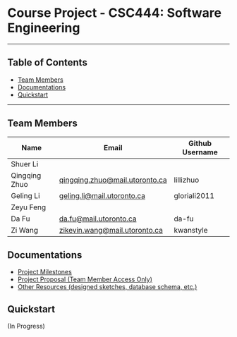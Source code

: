 # Course Project - CSC444: Software Engineering
-------------------------------------------------------------------------------------------

## Table of Contents

+ [Team Members](#team-members)
+ [Documentations](#documentations)
+ [Quickstart](#Quickstart)

-------------------------------------------------------------------------------------------

## Team Members
 Name  | Email  | Github Username 
---|---|---
 Shuer Li | | 
 Qingqing Zhuo| qingqing.zhuo@mail.utoronto.ca | lillizhuo
 Geling Li| geling.li@mail.utoronto.ca | gloriali2011 
 Zeyu Feng| | 
 Da Fu| da.fu@mail.utoronto.ca | da-fu 
 Zi Wang| zikevin.wang@mail.utoronto.ca| kwanstyle 


## Documentations
+ [Project Milestones](https://github.com/kwanstyle/CSC444_SoftwareEngineering/milestones)
+ [Project Proposal (Team Member Access Only)](https://docs.google.com/document/d/1LSJnhbu8LUnlg9GXCxQAKoWms1x-ORPf1S7OiuAZvgM/edit?usp=sharing)
+ [Other Resources (designed sketches, database schema, etc.)](https://drive.google.com/drive/folders/1wLOfv08g56IYMotBPUgqe-QspyiexFZa?usp=sharing)


## Quickstart
(In Progress)


